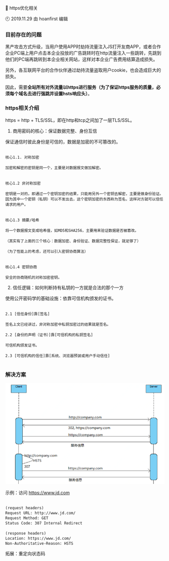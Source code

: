 🐾 https优化相关

🕘 2019.11.29 由 hoanfirst 编辑

### 目前存在的问题

黑产攻击方式升级，当用户使用APP时劫持流量注入JS打开友商APP，或者合作企业PC端上用户点击本企业投放的广告跳转时在http流量注入一些跳转，先跳到他们的PC端再跳转到本企业相关网站，这样对本企业广告费用结算造成损失。

另外，各互联网平台的合作伙伴通过劫持流量盗取用户cookie，也会造成巨大的损失。

因此，需要**全站所有对外流量以https进行服务（为了保证https服务的质量，必须每个域名去进行强跳并设置hsts响应头）**。

### https相关介绍

https = http + TLS/SSL，即在http和tcp之间加了一层TLS/SSL。

1. 商用密码的核心：保证数据完整、身份互信

保证通信时彼此身份是可信的，数据是加密的不可篡改的。

```

核心1.1. 对称加密

加密和解密的密钥是同一个，主要是对数据报文做加解密。


核心1.2 非对称加密

密钥是一对的，即通过一个密钥加密的结果，只能用另外一个密钥去解密，主要是做身份验证。因为其中一个密钥（私钥）可以不发出去，这个密钥加密的东西称为签名，这样对方就可以信任请求的用户。


核心1.3 摘要/哈希

将一个数据报文变成哈希值，如MD5和SHA256，主要用来验证数据是否被篡改。

（其实有了上面的三个核心：数据加密、身份验证、数据完整性保证，就足够了）

（为了性能上的考虑，还可以引入密钥协商算法）


核心1.4 密钥协商

安全的协商随机的对称加密密钥。

```

2. 信任逻辑：如何判断持有私钥的一方就是合法的那个一方

使用公开密码学的基础设施：依靠可信机构颁发的证书。

```

2.1 [信任身份]靠[签名]

签名上文已经讲过，非对称加密中私钥加密过的结果就是签名。

2.2 [身份的声明（证书）]靠[可信机构的私钥签名]

可信机构颁发证书。

2.3 [可信机构的信任]靠[系统、浏览器预装或用户手动信任]


```

### 解决方案

![](https://github.com/hoanFir/blogs/blob/master/%E5%B7%A5%E7%A8%8B%E9%97%AE%E9%A2%98/images/%E4%BC%81%E4%B8%9A%E5%92%9A%E5%92%9A%E6%88%AA%E5%9B%BE20191129105040.png?raw=true)


示例：访问 https://www.jd.com

```

(request headers)
Request URL: http://www.jd.com/
Request Method: GET
Status Code: 307 Internal Redirect

(response headers)
Location: https://www.jd.com/
Non-Authoritative-Reason: HSTS

```

拓展：重定向状态码

```

```
